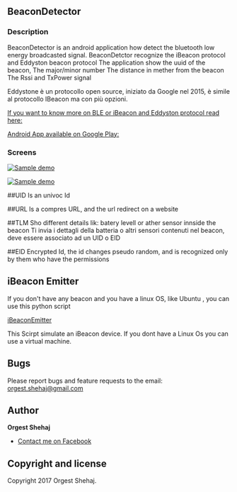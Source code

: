 ## BeaconDetector
### Description
BeaconDetector is an android application how detect the bluetooth low energy broadcasted signal.
BeaconDetctor recognize the iBeacon protocol and Eddyston beacon protocol
The application show the uuid of the beacon,
The major/minor number
The distance in mether from the beacon
The Rssi and TxPower signal
<br/>

Eddystone è un protocollo open source, iniziato da Google nel 2015, è simile al protocollo IBeacon ma con più opzioni.


[If you want to  know more on BLE or iBeacon and Eddyston protocol read here: ](http://www.slideshare.net/orgestshehaj/beacons-63756145) <br/>


[Android App available on Google Play: ](https://play.google.com/store/apps/details?id=beacondetector.emulk.it.beacondetector)


### Screens

[![Sample demo](https://lh3.googleusercontent.com/YXwHMDqWGjZJeNYavzMBOpeBQLoWHNXLSJfIFblV87B6ymogwXwuuJkGPEh06YHd7jcE=h900)](https://lh3.googleusercontent.com/YXwHMDqWGjZJeNYavzMBOpeBQLoWHNXLSJfIFblV87B6ymogwXwuuJkGPEh06YHd7jcE=h900)


[![Sample demo](https://lh3.googleusercontent.com/HwM7LRTi7z-eaeK3OeBa5BHHPjqZnRYWB-MGpobeM-bQjZRxKXTYrUjdyAsWZeDC-sc=h900)](https://lh3.googleusercontent.com/HwM7LRTi7z-eaeK3OeBa5BHHPjqZnRYWB-MGpobeM-bQjZRxKXTYrUjdyAsWZeDC-sc=h900)


##UID
Is an univoc Id

##URL
Is a compres URL, and the url redirect on a website

##TLM
Sho different details lik: batery levell or ather sensor innside the beacon
Ti invia i dettagli della batteria o altri sensori contenuti nel beacon, deve essere associato ad un UID o EID

##EID
Encrypted Id, the id changes pseudo random, and is recognized only by them who have the permissions

## iBeacon Emitter
If you don't have any beacon and you have a linux OS, like Ubuntu , you can use this python script <br/>

[iBeaconEmitter](https://github.com/emulk/iBeaconEmitter) <br/>

This Scirpt simulate an iBeacon device.
If you dont have a Linux Os you can use a virtual machine.

## Bugs

Please report bugs and feature requests to the email: orgest.shehaj@gmail.com <br/>

## Author

**Orgest Shehaj**


+ [Contact me on Facebook](https://www.facebook.com/oshehaj1)

## Copyright and license

Copyright 2017 Orgest Shehaj.



